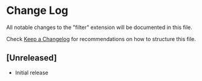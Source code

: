 # Change Log

All notable changes to the "filter" extension will be documented in this file.

Check [Keep a Changelog](http://keepachangelog.com/) for recommendations on how to structure this file.

## [Unreleased]

- Initial release